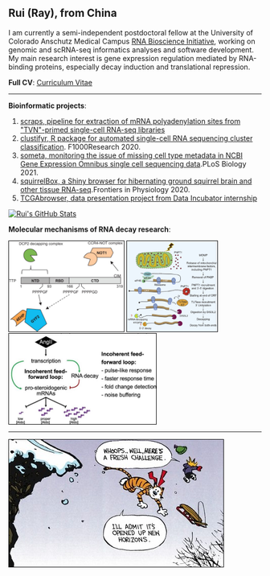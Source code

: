 ## Rui (Ray), from China

I am currently a semi-independent postdoctoral fellow at the University of Colorado Anschutz Medical Campus [RNA Bioscience Initiative](https://medschool.cuanschutz.edu/rbi), working on genomic and scRNA-seq informatics analyses and software development. My main research interest is gene expression regulation mediated by RNA-binding proteins, especially decay induction and translational repression.

**Full CV**:
[Curriculum Vitae](https://github.com/raysinensis/cv/raw/master/rf_cv.pdf)
<hr>

**Bioinformatic projects**:

1. [scraps, pipeline for extraction of mRNA polyadenylation sites from "TVN"-primed single-cell RNA-seq libraries](https://github.com/rnabioco/scraps)
1. [clustifyr, R package for automated single-cell RNA sequencing cluster classification](http://www.bioconductor.org/packages/release/bioc/html/clustifyr.html). F1000Research 2020.
2. [someta, monitoring the issue of missing cell type metadata in NCBI Gene Expression Omnibus single cell sequencing data](https://github.com/rnabioco/someta).PLoS Biology 2021.
3. [squirrelBox, a Shiny browser for hibernating ground squirrel brain and other tissue RNA-seq](https://raysinensis.shinyapps.io/squirrelBox/).Frontiers in Physiology 2020.
4. [TCGAbrowser, data presentation project from Data Incubator internship](http://tcga.raysinensis.com)

[![Rui's GitHub Stats](https://github-readme-stats.vercel.app/api?username=raysinensis&count_private=true&show_icons=true&include_all_commits=true&hide=stars)](https://github.com/raysinensis)


**Molecular mechanisms of RNA decay research**:

[<img align="center" src="4ehp.jpg" height="180" style="border:1px solid black;margin-bottom:2px;" title="Tetra-proline motifs of ZFP36 recruit novel translation repression cofactors. RNA 2016.">](https://rnajournal.cshlp.org/content/22/3/373.full)
[<img align="center" src="pnpt1.jpg" height="180" style="border:1px solid black;margin-bottom:2px;" title="Mitochodrial exonuclease PNPT1 triggers global RNA decay in apoptosis. CELL 2018.">](https://www.sciencedirect.com/science/article/pii/S0092867418305105)
<br>
[<img align="center" src="steroid.jpg" height="180" style="border:1px solid black;" title="RNA decay insures precise regulation of steroid production. RNA 2021.">](https://rnajournal.cshlp.org/content/27/8/933.full)
<hr>
<img align="center" src="new.jpg" style="border:1px solid black;" title="They said it best.">
